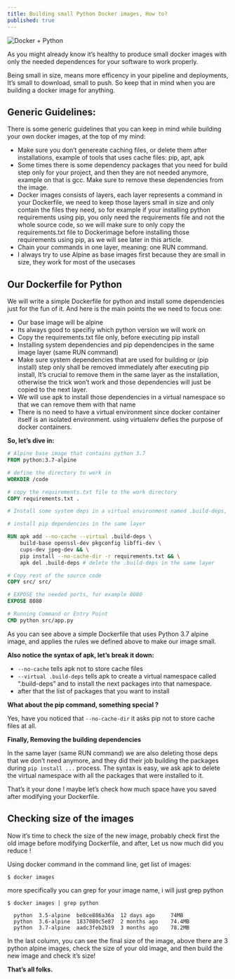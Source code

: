 ```yaml
---
title: Building small Python Docker images, How to?
published: true
---
```


![Docker + Python]({{site.baseurl}}/assets/img/1*DwzfqT2E0k2hSvpj6wPgyQ.jpeg)

As you might already know it’s healthy to produce small docker images with only the needed dependences for your software to work properly.

Being small in size, means more efficency in your pipeline and deployments, It’s small to download, small to push. So keep that in mind when you are building a docker image for anything.

## Generic Guidelines:

There is some generic guidelines that you can keep in mind while building your own docker images, at the top of my mind:

 - Make sure you don’t genereate caching files, or delete them after installations, example of tools that uses cache files: pip, apt, apk
 - Some times there is some dependency packages that you need for build step only for your project, and then they are not needed anymore, example on that is gcc. Make sure to remove these dependencies from the image.
 - Docker images consists of layers, each layer represents a command in your Dockerfile, we need to keep those layers small in size and only contain the files they need, so for example if your installing python requirements using pip, you only need the requirements file and not the whole source code, so we will make sure to only copy the requirements.txt file to Dockerimage before installing those requirements using pip, as we will see later in this article.
 - Chain your commands in one layer, meaning: one RUN command.
 - I always try to use Alpine as base images first because they are small in size, they work for most of the usecases

## Our Dockerfile for Python

We will write a simple Dockerfile for python and install some dependencies just for the fun of it. And here is the main points the we need to focus one:

 - Our base image will be alpine
 - Its always good to specifiy which python version we will work on
 - Copy the requirements.txt file only, before executing pip install
 - Installing system dependencies and pip dependencipes in the same image layer (same RUN command)
 - Make sure system dependencies that are used for building or (pip install) step only shall be removed immediately after executing pip install, It’s crucial to remove them in the same layer as the installation, otherwise the trick won’t work and those dependencies will just be copied to the next layer.
  - We will use apk to install those dependencies in a virtual namespace so that we can remove them with that name
  - There is no need to have a virtual environment since docker container itself is an isolated environment. using virtualenv defies the purpose of docker containers.

**So, let’s dive in:**

```Dockerfile
# Alpine base image that contains python 3.7
FROM python:3.7-alpine

# define the directory to work in
WORKDIR /code

# copy the requirements.txt file to the work directory
COPY requirements.txt .

# Install some system deps in a virtual environment named .build-deps, you can name it what ever you want

# install pip dependencies in the same layer

RUN apk add --no-cache --virtual .build-deps \
    build-base openssl-dev pkgconfig libffi-dev \
    cups-dev jpeg-dev && \
    pip install --no-cache-dir -r requirements.txt && \
    apk del .build-deps # delete the .build-deps in the same layer

# Copy rest of the source code
COPY src/ src/

# EXPOSE the needed ports, for example 8080
EXPOSE 8080

# Running Command or Entry Point
CMD python src/app.py
```

As you can see above a simple Dockerfile that uses Python 3.7 alpine image, and applies the rules we defined above to make our image small.

**Also notice the syntax of apk, let’s break it down:**

 - `--no-cache` tells apk not to store cache files
 - `--virtual .build-deps` tells apk to create a virtual namespace called “.build-deps” and to install the next packages into that namespace.
 - after that the list of packages that you want to install

**What about the pip command, something special ?**

Yes, have you noticed that `--no-cache-dir` it asks pip not to store cache files at all.

**Finally, Removing the building dependencies**

In the same layer (same RUN command) we are also deleting those deps that we don’t need anymore, and they did their job building the packages during `pip install ...` process. The syntax is easy, we ask apk to delete the virtual namespace with all the packages that were installed to it.

That’s it your done ! maybe let’s check how much space have you saved after modifying your Dockerfile.

## Checking size of the images

Now it’s time to check the size of the new image, probably check first the old image before modifying Dockerfile, and after, Let us now much did you reduce !

Using docker command in the command line, get list of images:

```bash
$ docker images
```

more specifically you can grep for your image name, i will just grep python

```
$ docker images | grep python

  python  3.5-alpine  be8ce886a36a  12 days ago     74MB
  python  3.6-alpine  1837080c5e87  2 months ago    74.4MB
  python  3.7-alpine  aadc3feb2b19  3 months ago    78.2MB
```

In the last column, you can see the final size of the image, above there are 3 python alpine images, check the size of your old image, and then build the new image and check it’s size!

**That’s all folks.**

